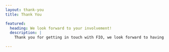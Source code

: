 ```yaml
---
layout: thank-you
title: Thank You

featured:
  heading: We look forward to your involvement!
  description: | 
    Thank you for getting in touch with FIO, we look forward to having you as part of our community. To get up to date information – make sure to join our [Telegram](https://t.me/joinFIO), [Discord](https://discord.com/invite/pHBmJCc), and [Twitter](https://twitter.com/joinFIO).

---
```

